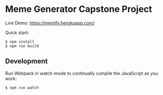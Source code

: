 # Meme Generator Capstone Project

Live Demo: https://memify.herokuapp.com/

Quick start:

```
$ npm install
$ npm run build
````

## Development

Run Webpack in watch-mode to continually compile the JavaScript as you work:

```
$ npm run watch
```
